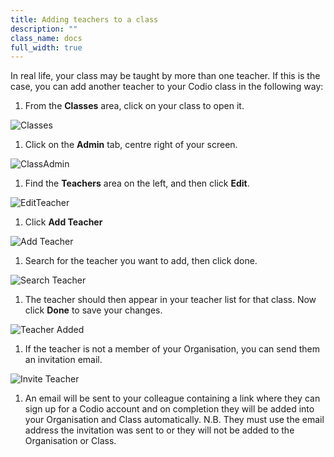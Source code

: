 ```yaml
---
title: Adding teachers to a class
description: ""
class_name: docs
full_width: true
---
```



In real life, your class may be taught by more than one teacher. If this is the case, you can add another teacher to your Codio class in the following way:


1. From the **Classes** area, click on your class to open it. 
<img alt="Classes" src="/img/docs/manage_classes/year_10_class.png" class="simple"/>

1. Click on the **Admin** tab, centre right of your screen.
<img alt="ClassAdmin" src="/img/docs/manage_classes/adding_teachers/admin_tab.png" class="simple"/>

1. Find the **Teachers** area on the left, and then click **Edit**.
<img alt="EditTeacher" src="/img/docs/manage_classes/adding_teachers/edit_teachers.png" class="simple"/>

1. Click **Add Teacher**
<img alt="Add Teacher" src="/img/docs/manage_classes/adding_teachers/add_teacher.png" class="simple"/>

1. Search for the teacher you want to add, then click done.
<img alt="Search Teacher" src="/img/docs/manage_classes/adding_teachers/search_teacher.png" class="simple"/>

1. The teacher should then appear in your teacher list for that class. Now click **Done** to save your changes.
<img alt="Teacher Added" src="/img/docs/manage_classes/adding_teachers/teacher_added.png" class="simple"/>

1. If the teacher is not a member of your Organisation, you can send them an invitation email.
<img alt="Invite Teacher" src="/img/docs/manage_classes/adding_teachers/inviteteacher.png" class="simple"/>

1. An email will be sent to your colleague containing a link where they can sign up for a Codio account and on completion they will be added into your Organisation and Class automatically.
N.B. They must use the email address the invitation was sent to or they will not be added to the Organisation or Class.
